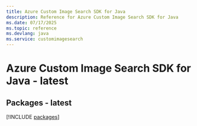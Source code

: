 ```yaml
---
title: Azure Custom Image Search SDK for Java
description: Reference for Azure Custom Image Search SDK for Java
ms.date: 07/17/2025
ms.topic: reference
ms.devlang: java
ms.service: customimagesearch
---
```

# Azure Custom Image Search SDK for Java - latest
## Packages - latest
[!INCLUDE [packages](custom-image-search-index.md)]